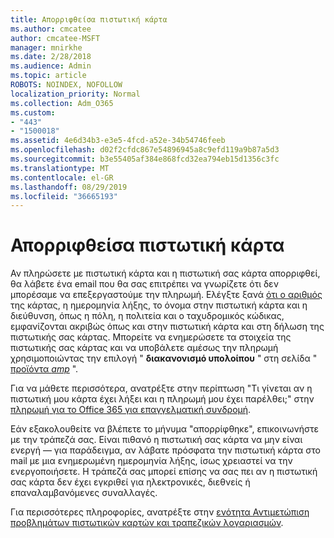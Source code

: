 ```yaml
---
title: Απορριφθείσα πιστωτική κάρτα
ms.author: cmcatee
author: cmcatee-MSFT
manager: mnirkhe
ms.date: 2/28/2018
ms.audience: Admin
ms.topic: article
ROBOTS: NOINDEX, NOFOLLOW
localization_priority: Normal
ms.collection: Adm_O365
ms.custom:
- "443"
- "1500018"
ms.assetid: 4e6d34b3-e3e5-4fcd-a52e-34b54746feeb
ms.openlocfilehash: d02f2cfdc867e54896945a8c9efd119a9b87a5d3
ms.sourcegitcommit: b3e55405af384e868fcd32ea794eb15d1356c3fc
ms.translationtype: MT
ms.contentlocale: el-GR
ms.lasthandoff: 08/29/2019
ms.locfileid: "36665193"
---
```

# <a name="declined-credit-card"></a>Απορριφθείσα πιστωτική κάρτα

Αν πληρώσετε με πιστωτική κάρτα και η πιστωτική σας κάρτα απορριφθεί, θα λάβετε ένα email που θα σας επιτρέπει να γνωρίζετε ότι δεν μπορέσαμε να επεξεργαστούμε την πληρωμή. Ελέγξτε ξανά [ότι ο αριθμός](https://go.microsoft.com/fwlink/p/?linkid=842054) της κάρτας, η ημερομηνία λήξης, το όνομα στην πιστωτική κάρτα και η διεύθυνση, όπως η πόλη, η πολιτεία και ο ταχυδρομικός κώδικας, εμφανίζονται ακριβώς όπως και στην πιστωτική κάρτα και στη δήλωση της πιστωτικής σας κάρτας. Μπορείτε να ενημερώσετε τα στοιχεία της πιστωτικής σας κάρτας και να υποβάλετε αμέσως την πληρωμή χρησιμοποιώντας την επιλογή " **διακανονισμό υπολοίπου** " στη σελίδα " [προϊόντα _amp_](https://go.microsoft.com/fwlink/p/?linkid=842054) ". 

Για να μάθετε περισσότερα, ανατρέξτε στην περίπτωση "Τι γίνεται αν η πιστωτική μου κάρτα έχει λήξει και η πληρωμή μου έχει παρέλθει;" στην [πληρωμή για το Office 365 για επαγγελματική συνδρομή](https://docs.microsoft.com/office365/admin/subscriptions-and-billing/pay-for-your-subscription#what-if-my-credit-card-was-declined-and-my-payment-is-past-due).
  
Εάν εξακολουθείτε να βλέπετε το μήνυμα "απορρίφθηκε", επικοινωνήστε με την τράπεζά σας. Είναι πιθανό η πιστωτική σας κάρτα να μην είναι ενεργή — για παράδειγμα, αν λάβατε πρόσφατα την πιστωτική κάρτα στο mail με μια ενημερωμένη ημερομηνία λήξης, ίσως χρειαστεί να την ενεργοποιήσετε. Η τράπεζά σας μπορεί επίσης να σας πει αν η πιστωτική σας κάρτα δεν έχει εγκριθεί για ηλεκτρονικές, διεθνείς ή επαναλαμβανόμενες συναλλαγές.
  
Για περισσότερες πληροφορίες, ανατρέξτε στην [ενότητα Αντιμετώπιση προβλημάτων πιστωτικών καρτών και τραπεζικών λογαριασμών](https://docs.microsoft.com/office365/admin/subscriptions-and-billing/add-update-or-remove-credit-card-or-bank-account#troubleshooting-credit-cards-and-bank-accounts).